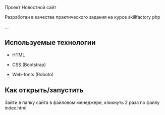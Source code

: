 Проект Новостной сайт 

Разработан в качестве практического задания на курсе skillfactory php

…

## Используемые технологии

* HTML

* CSS (Bootstrap)

* Web-fonts (Roboto)

## Как открыть/запустить

Зайти в папку сайта в файловом менеджере, кликнуть 2 раза по файлу index.html.